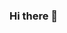 ### Hi there 👋

<!--
**Meddhia007/Meddhia007** is a ✨ _special_ ✨ repository because its `README.md` (this file) appears on your GitHub profile.

Here are some ideas to get you started:

- 🔭 I’m currently working on ...
- 🌱 I’m currently learning Full-stack web
- 👯 I’m looking to collaborate on ...
- 🤔 I’m looking for help with ...
- 💬 Ask me about anything u want i'm open
- 📫 How to reach me: by my email address
- 😄 Pronouns: he/him
- ⚡ Fun fact: i'm a nerd
-->

